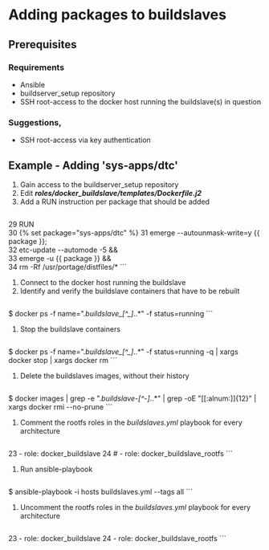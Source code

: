 # Adding packages to buildslaves

## Prerequisites

### Requirements
* Ansible
* buildserver_setup repository
* SSH root-access to the docker host running the buildslave(s) in question

### Suggestions,
* SSH root-access via key authentication

## Example - Adding 'sys-apps/dtc'
1.  Gain access to the buildserver_setup repository
1.  Edit ***roles/docker_buildslave/templates/Dockerfile.j2***
1.  Add a RUN instruction per package that should be added
    ```
29 RUN \
30   {% set package="sys-apps/dtc" %}
31   emerge --autounmask-write=y {{ package }}; \
32   etc-update --automode -5 && \
33   emerge -u {{ package }} && \
34   rm -Rf /usr/portage/distfiles/*
    ```
1. Connect to the docker host running the buildslave
1. Identify and verify the buildslave containers that have to be rebuilt
    ```
$ docker ps -f name=".*buildslave_[^_]*\..*" -f status=running
    ```
1.  Stop the buildslave containers
    ```
$ docker ps -f name=".*buildslave_[^_]*\..*" -f status=running -q | xargs docker stop | xargs docker rm
    ```
1.  Delete the buildslaves images, without their history
    ```
$ docker images | grep -e ".*buildslave-[^-]*\..*" | grep -oE "[[:alnum:]]{12}" | xargs docker rmi --no-prune
    ```
1. Comment the rootfs roles in the *buildslaves.yml* playbook for every architecture
    ```
23   - role: docker_buildslave
24 #  - role: docker_buildslave_rootfs
    ```
1.  Run ansible-playbook
    ```
$ ansible-playbook -i hosts buildslaves.yml --tags all
    ```
1.  Uncomment the rootfs roles in the *buildslaves.yml* playbook for every architecture
    ```
23   - role: docker_buildslave
24   - role: docker_buildslave_rootfs
    ```
